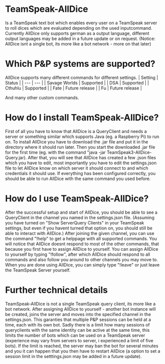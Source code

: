 # TeamSpeak-AllDice
Is a TeamSpeak text bot which enables every user on a TeamSpeak server to roll dices which are evaluated depending on the used inputcommand.
Currently AllDice only supports german as a output language, different output languages may be added in a future update or on request.
(Notice: AllDice isnt a single bot, its more like a bot network - more on that later)

# Which P&P systems are supported?
AllDice supports many different commands for different settings.
| Setting | Status |
| --- | --- |
| Savage Worlds | Supported |
| DSA | Supported |
| Cthuhlu | Supported |
| Fate | Future release |
| Fu | Future release |

And many other custom commands.

# How do I install TeamSpeak-AllDice?
First of all you have to know that AllDice is a QueryClient and needs a server or something similar which supports Java (eg. a Raspberry Pi) to run on.
To install AllDice you have to download the .jar file and put it in the directory where it should run later.
Then you start the downloaded .jar file for the first time (eg. with the command "java -jar TeamSpeak3-AllDice-Query.jar).
After that, you will see that AllDice has created a few .json files which you have to edit, most importantly you have to edit the settings.json file to let AllDice know on which server it should connect to and which credentials it should use.
If everything has been configured correctly, you should be able to run AllDice with the same command you used before.

# How do I use TeamSpeak-AllDice?
After the successful setup and start of AllDice, you should be able to see a QueryClient in the channel you named in the settings.json file. 
(Assuming you have turned on "Show ServerQuery Clients" in your TeamSpeak settings, but even if you havent turned that option on, you should still be able to interact with AllDice.)
After joining the given channel, you can use the command "!help" to get a helppage with all supported commands.
You will notice that AllDice doesnt respond to most of the other commands, that because you first have to assign AllDice to yourself. You can assign AllDice to yourself by typing "!follow", after which AllDice should respond to all commands and also follow you around to other channels you may move to.
When you are done using AllDice, you can simply type "!leave" or just leave the TeamSpeak Server yourself.

# Further technical details
TeamSpeak-AllDice is not a single TeamSpeak query client, its more like a bot network.
After assigning AllDice to yourself - another bot instance will be created, joins the server and moves into the specified channel in the settings.json.
This garanties that multiple P&P sessions can be held at a time, each with its own bot.
Sadly there is a limit how many sessions of queryclients with the same identity can be active at the same time, this limits the number of bots which can be used on a TeamSpeak server (experience may vary from servers to server, i experienced a limit of five bots).
If the limit is reached, the server may ban the bot for several minutes and you it can happen that you then have to restart AllDice (a option to set a session limit in the setttings.json may be added in a future update).
